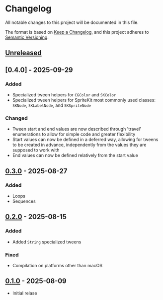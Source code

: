 # Changelog

All notable changes to this project will be documented in this file.

The format is based on [Keep a Changelog](https://keepachangelog.com/en/1.1.0/),
and this project adheres to [Semantic Versioning](https://semver.org/spec/v2.0.0.html).

## [Unreleased]

## [0.4.0] - 2025-09-29

### Added 

- Specialized tween helpers for `CGColor` and `SKColor`
- Specialized tween helpers for SpriteKit most commonly used classes: `SKNode`, `SKLabelNode`, and `SKSpriteNode`

### Changed

- Tween start and end values are now described through 'travel' enumerations to allow for simple code and greater flexibility
- Start values can now be defined in a deferred way, allowing for tweens to be created in advance, independently from the values they are supposed to work with
- End values can now be defined relatively from the start value 

## [0.3.0] - 2025-08-27

### Added

- Loops
- Sequences

## [0.2.0] - 2025-08-15

### Added

- Added `String` specialized tweens

### Fixed

- Compilation on platforms other than macOS

## [0.1.0] - 2025-08-09

- Initial relase

[unreleased]: https://github.com/chsxf/CiderKit.Tween/compare/0.3.0...HEAD
[0.3.0]: https://github.com/chsxf/CiderKit.Tween/compare/0.2.0...0.3.0
[0.2.0]: https://github.com/chsxf/CiderKit.Tween/compare/0.1.0...0.2.0
[0.1.0]: https://github.com/chsxf/CiderKit.Tween/releases/tag/0.1.0
